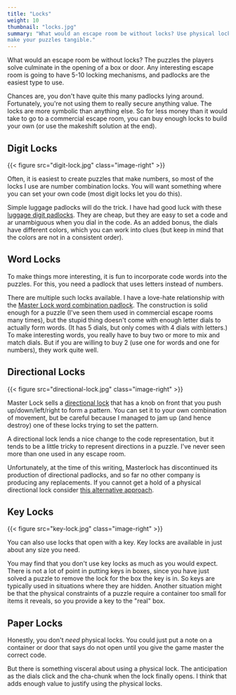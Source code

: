 ```yaml
---
title: "Locks"
weight: 10
thumbnail: "locks.jpg"
summary: "What would an escape room be without locks? Use physical locks to
make your puzzles tangible."
---
```


What would an escape room be without locks? The puzzles the players solve
culminate in the opening of a box or door. Any interesting escape room is
going to have 5-10 locking mechanisms, and padlocks are the easiest type to
use.


Chances are, you don't have quite this many padlocks lying around.
Fortunately, you're not using them to really secure anything value. The
locks are more symbolic than anything else. So for less money than it would
take to go to a commercial escape room, you can buy enough locks to build
your own (or use the makeshift solution at the end).

## Digit Locks

{{< figure src="digit-lock.jpg" class="image-right" >}}

Often, it is easiest to create puzzles that make numbers, so most of the
locks I use are number combination locks. You will want something where you
can set your own code (most digit locks let you do this).

Simple luggage padlocks will do the trick. I have had good luck with these
[luggage digit padlocks]. They are cheap, but they are easy to set a code
and ar unambiguous when you dial in the code. As an added bonus, the dials
have different colors, which you can work into clues (but keep in mind that
the colors are not in a consistent order).

[luggage digit padlocks]: https://www.amazon.com/Eilin-Combination-School%E3%80%81Home%E3%80%81Office%E3%80%81Storage-Lockers%E3%80%81Gym-Lockers%E3%80%81Drawers%E3%80%81Cabinets%E3%80%81Toolboxes%E3%80%81Luggage/dp/B072N8VMXL

## Word Locks

To make things more interesting, it is fun to incorporate code words into
the puzzles. For this, you need a padlock that uses letters instead of
numbers.

There are multiple such locks available. I have a love-hate relationship
with the [Master Lock word combination padlock]. The construction is solid
enough for a puzzle (I've seen them used in commercial escape rooms many
times), but the stupid thing doesn't come with enough letter dials to
actually form words. (It has 5 dials, but only comes with 4 dials with
letters.) To make interesting words, you really have to buy two or more to
mix and match dials. But if you are willing to buy 2 (use one for words and
one for numbers), they work quite well.

[Master Lock word combination padlock]: https://www.masterlock.com/personal-use/product/1534D

## Directional Locks

{{< figure src="directional-lock.jpg" class="image-right" >}}

Master Lock sells a [directional lock] that has a knob on front that you
push up/down/left/right to form a pattern. You can set it to your own
combination of movement, but be careful because I managed to jam up (and
hence destroy) one of these locks trying to set the pattern.

A directional lock lends a nice change to the code representation, but it
tends to be a little tricky to represent directions in a puzzle. I've never
seen more than one used in any escape room.

Unfortunately, at the time of this writing, Masterlock has discontinued its
production of directional padlocks, and so far no other company is producing any
replacements. If you cannot get a hold of a physical directional lock consider
[this alternative approach].

[directional lock]: https://www.masterlock.com/personal-use/product/1500iD
[this alternative approach]: /equipment/directional-lock-alternative

## Key Locks

{{< figure src="key-lock.jpg" class="image-right" >}}

You can also use locks that open with a key. Key locks are available in
just about any size you need.

You may find that you don't use key locks as much as you would expect.
There is not a lot of point in putting keys in boxes, since you have just
solved a puzzle to remove the lock for the box the key is in. So keys are
typically used in situations where they are hidden. Another situation might
be that the physical constraints of a puzzle require a container too small
for items it reveals, so you provide a key to the "real" box.

## Paper Locks

Honestly, you don't _need_ physical locks. You could just put a note on a
container or door that says do not open until you give the game master the
correct code.

But there is something visceral about using a physical lock. The
anticipation as the dials click and the cha-chunk when the lock finally
opens. I think that adds enough value to justify using the physical locks.

